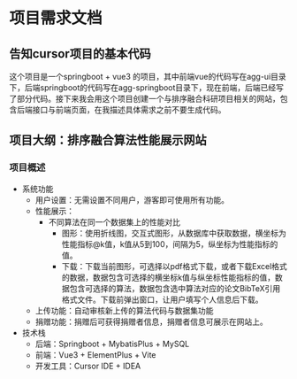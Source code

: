 # 项目需求文档

## 告知cursor项目的基本代码

这个项目是一个springboot + vue3 的项目，其中前端vue的代码写在agg-ui目录下，后端springboot的代码写在agg-springboot目录下，现在前端，后端已经写了部分代码。接下来我会用这个项目创建一个与排序融合科研项目相关的网站，包含后端接口与前端页面，在我描述具体需求之前不要生成代码。

## **项目大纲：排序融合算法性能展示网站**

### **项目概述**

- 系统功能
  - 用户设置：无需设置不同用户，游客即可使用所有功能。
  - 性能展示：
    - 不同算法在同一个数据集上的性能对比
      - 图形：使用折线图，交互式图形，从数据库中获取数据，横坐标为性能指标@k值，k值从5到100，间隔为5，纵坐标为性能指标的值。
      - 下载：下载当前图形，可选择以pdf格式下载，或者下载Excel格式的数据，数据包含可选择的横坐标k值与纵坐标性能指标的值，数据包含可选择的算法，数据包含选中算法对应的论文BibTeX引用格式文件。下载前弹出窗口，让用户填写个人信息后下载。
  - 上传功能：自动审核新上传的算法代码与数据集功能
  - 捐赠功能：捐赠后可获得捐赠者信息，捐赠者信息可展示在网站上。
- 技术栈
  - 后端：Springboot + MybatisPlus + MySQL
  - 前端：Vue3 + ElementPlus + Vite
  - 开发工具：Cursor IDE + IDEA
